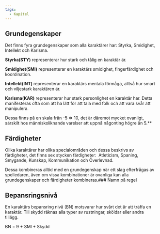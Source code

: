 ```yaml
---
tags:
  - Kapitel
---
```

## Grundegenskaper
Det finns fyra grundegenskaper som alla karaktärer har: Styrka, Smidighet, Intellekt och Karisma.

**Styrka(STY)** representerar hur stark och tålig en karaktär är.

**Smidighet(SMI)** representerar en karaktärs smidighet, fingerfärdighet och koordination.

**Intellekt(INT)** representerar en karaktärs mentala förmåga, alltså hur smart och viljestark karaktären är.

**Karisma(KAR)** representerar hur stark personlighet en karaktär har. Detta manifesteras ofta som att ha lätt för att tala med folk och att vara svår att manipulera.

Dessa finns på en skala från -5 => 10, det är däremot mycket ovanligt, särskilt hos människoliknande varelser att uppnå någonting högre än 5.**
## Färdigheter 
Olika karaktärer har olika specialområden och dessa beskrivs av färdigheter, det finns sex stycken färdigheter:  Atleticism, Spaning, Smygande, Kunskap, Kommunikation och Överlevnad. 

Dessa kombineras alltid med en grundegenskap när ett slag efterfrågas av spelledaren, även om vissa kombinationer är ovanliga kan alla grundegenskaper och färdigheter kombineras.### Namn på regel 

## Bepansringsnivå 
En karaktärs bepansring nivå (BN) motsvarar hur svårt det är att träffa en karaktär. Till skydd räknas alla typer av rustningar, sköldar eller andra tillägg.

BN = 9 + SMI + Skydd





